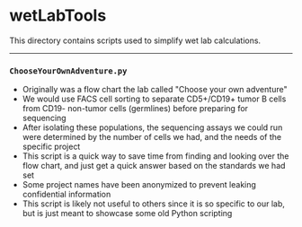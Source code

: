 # wetLabTools

This directory contains scripts used to simplify wet lab calculations.

---

### `ChooseYourOwnAdventure.py`
- Originally was a flow chart the lab called "Choose your own adventure"
- We would use FACS cell sorting to separate CD5+/CD19+ tumor B cells from CD19- non-tumor cells (germlines) before preparing for sequencing
- After isolating these populations, the sequencing assays we could run were determined by the number of cells we had, and the needs of the specific project
- This script is a quick way to save time from finding and looking over the flow chart, and just get a quick answer based on the standards we had set
- Some project names have been anonymized to prevent leaking confidential information
- This script is likely not useful to others since it is so specific to our lab, but is just meant to showcase some old Python scripting
